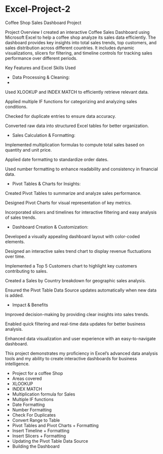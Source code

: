 # Excel-Project-2

Coffee Shop Sales Dashboard Project

Project Overview
I created an interactive Coffee Sales Dashboard using Microsoft Excel to help a coffee shop analyze its sales data efficiently. The dashboard provides key insights into total sales trends, top customers, and sales distribution across different countries. It includes dynamic visualizations, slicers for filtering, and timeline controls for tracking sales performance over different periods.

Key Features and Excel Skills Used

- Data Processing & Cleaning:
- 
Used XLOOKUP and INDEX MATCH to efficiently retrieve relevant data.

Applied multiple IF functions for categorizing and analyzing sales conditions.

Checked for duplicate entries to ensure data accuracy.

Converted raw data into structured Excel tables for better organization.

- Sales Calculation & Formatting:
  
Implemented multiplication formulas to compute total sales based on quantity and unit price.

Applied date formatting to standardize order dates.

Used number formatting to enhance readability and consistency in financial data.

- Pivot Tables & Charts for Insights:
  
Created Pivot Tables to summarize and analyze sales performance.

Designed Pivot Charts for visual representation of key metrics.

Incorporated slicers and timelines for interactive filtering and easy analysis of sales trends.

- Dashboard Creation & Customization:
  
Developed a visually appealing dashboard layout with color-coded elements.

Designed an interactive sales trend chart to display revenue fluctuations over time.

Implemented a Top 5 Customers chart to highlight key customers contributing to sales.

Created a Sales by Country breakdown for geographic sales analysis.

Ensured the Pivot Table Data Source updates automatically when new data is added.

- Impact & Benefits
  
Improved decision-making by providing clear insights into sales trends.

Enabled quick filtering and real-time data updates for better business analysis.

Enhanced data visualization and user experience with an easy-to-navigate dashboard.

This project demonstrates my proficiency in Excel’s advanced data analysis tools and my ability to create interactive dashboards for business intelligence.



 - Project for a coffee Shop
 - Areas covered
 - XLOOKUP
 - INDEX MATCH
 - Multiplication formula for Sales
 - Multiple IF functions
 - Date Formatting
 - Number Formatting
 - Check For Duplicates
 - Convert Range to Table
 - Pivot Tables and Pivot Charts + Formatting
 - Insert Timeline + Formatting
 - Insert Slicers + Formatting
 - Updating the Pivot Table Data Source
 - Building the Dashboard
